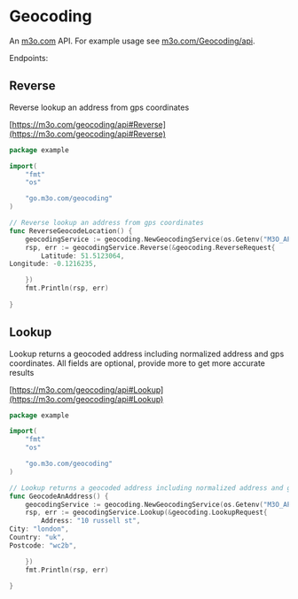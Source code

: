 # Geocoding

An [m3o.com](https://m3o.com) API. For example usage see [m3o.com/Geocoding/api](https://m3o.com/Geocoding/api).

Endpoints:

## Reverse

Reverse lookup an address from gps coordinates


[https://m3o.com/geocoding/api#Reverse](https://m3o.com/geocoding/api#Reverse)

```go
package example

import(
	"fmt"
	"os"

	"go.m3o.com/geocoding"
)

// Reverse lookup an address from gps coordinates
func ReverseGeocodeLocation() {
	geocodingService := geocoding.NewGeocodingService(os.Getenv("M3O_API_TOKEN"))
	rsp, err := geocodingService.Reverse(&geocoding.ReverseRequest{
		Latitude: 51.5123064,
Longitude: -0.1216235,

	})
	fmt.Println(rsp, err)
	
}
```
## Lookup

Lookup returns a geocoded address including normalized address and gps coordinates. All fields are optional, provide more to get more accurate results


[https://m3o.com/geocoding/api#Lookup](https://m3o.com/geocoding/api#Lookup)

```go
package example

import(
	"fmt"
	"os"

	"go.m3o.com/geocoding"
)

// Lookup returns a geocoded address including normalized address and gps coordinates. All fields are optional, provide more to get more accurate results
func GeocodeAnAddress() {
	geocodingService := geocoding.NewGeocodingService(os.Getenv("M3O_API_TOKEN"))
	rsp, err := geocodingService.Lookup(&geocoding.LookupRequest{
		Address: "10 russell st",
City: "london",
Country: "uk",
Postcode: "wc2b",

	})
	fmt.Println(rsp, err)
	
}
```
